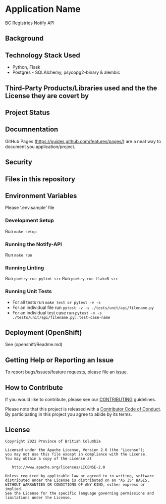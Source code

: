 # Application Name

BC Registries Notify API

## Background


## Technology Stack Used
* Python, Flask
* Postgres -  SQLAlchemy, psycopg2-binary & alembic

## Third-Party Products/Libraries used and the the License they are covert by

## Project Status

## Documnentation

GitHub Pages (https://guides.github.com/features/pages/) are a neat way to document you application/project.

## Security


## Files in this repository

## Environment Variables
Please '.env.sample' file

### Development Setup
Run `make setup`

### Running the Notify-API
Run `make run`

### Running Linting
Run `poetry run pylint src`
Run `poetry run flake8 src`

### Running Unit Tests
- For all tests run `make test or pytest -v -s`
- For an individual file run `pytest -v -s ./tests/unit/api/filename.py`
- For an individual test case run `pytest -v -s ./tests/unit/api/filename.py::test-case-name`

## Deployment (OpenShift)

See (openshift/Readme.md)

## Getting Help or Reporting an Issue

To report bugs/issues/feature requests, please file an [issue](../../issues).

## How to Contribute

If you would like to contribute, please see our [CONTRIBUTING](./CONTRIBUTING.md) guidelines.

Please note that this project is released with a [Contributor Code of Conduct](./CODE_OF_CONDUCT.md).
By participating in this project you agree to abide by its terms.


## License

    Copyright 2021 Province of British Columbia

    Licensed under the Apache License, Version 2.0 (the "License");
    you may not use this file except in compliance with the License.
    You may obtain a copy of the License at

       http://www.apache.org/licenses/LICENSE-2.0

    Unless required by applicable law or agreed to in writing, software
    distributed under the License is distributed on an "AS IS" BASIS,
    WITHOUT WARRANTIES OR CONDITIONS OF ANY KIND, either express or implied.
    See the License for the specific language governing permissions and
    limitations under the License.
